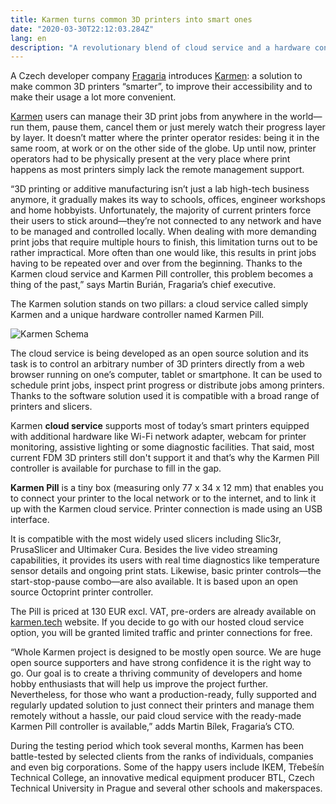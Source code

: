 ```yaml
---
title: Karmen turns common 3D printers into smart ones
date: "2020-03-30T22:12:03.284Z"
lang: en
description: "A revolutionary blend of cloud service and a hardware controller by Czech engineers brings an open source solution for remote management and monitoring of 3D printers to everyone’s doorstep."
---
```


A Czech developer company [Fragaria](https://fragaria.cz) introduces [Karmen](https://karmen.tech/en/): a solution to make common 3D printers “smarter”, to improve their accessibility and to make their usage a lot more convenient.

[Karmen](https://karmen.tech/en/) users can manage their 3D print jobs from anywhere in the world—run them, pause them, cancel them or just merely watch their progress layer by layer. It doesn’t matter where the printer operator resides: being it in the same room, at work or on the other side of the globe. Up until now, printer operators had to be physically present at the very place where print happens as most printers simply lack the remote management support.

“3D printing or additive manufacturing isn’t just a lab high-tech business anymore, it gradually makes its way to schools, offices, engineer workshops and home hobbyists. Unfortunately, the majority of current printers force their users to stick around—they’re not connected to any network and have to be managed and controlled locally. When dealing with more demanding print jobs that require multiple hours to finish, this limitation turns out to be rather impractical. More often than one would like, this results in print jobs having to be repeated over and over from the beginning. Thanks to the Karmen cloud service and Karmen Pill controller, this problem becomes a thing of the past,” says Martin Burián, Fragaria’s chief executive.

The Karmen solution stands on two pillars: a cloud service called simply Karmen and a unique hardware controller named Karmen Pill.

![Karmen Schema](./karmen_schema.png)

The cloud service is being developed as an open source solution and its task is to control an arbitrary number of 3D printers directly from a web browser running on one’s computer, tablet or smartphone. It can be used to schedule print jobs, inspect print progress or distribute jobs among printers. Thanks to the software solution used it is compatible with a broad range of printers and slicers.

Karmen **cloud service** supports most of today’s smart printers equipped with additional hardware like Wi-Fi network adapter, webcam for printer monitoring, assistive lighting or some diagnostic facilities. That said, most current FDM 3D printers still don&#39;t support it and that’s why the Karmen Pill controller is available for purchase to fill in the gap.

**Karmen Pill** is a tiny box (measuring only 77 x 34 x 12 mm) that enables you to connect your printer to the local network or to the internet, and to link it up with the Karmen cloud service. Printer connection is made using an USB interface.

It is compatible with the most widely used slicers including Slic3r, PrusaSlicer and Ultimaker Cura. Besides the live video streaming capabilities, it provides its users with real time diagnostics like temperature sensor details and ongoing print stats. Likewise, basic printer controls—the start-stop-pause combo—are also available. It is based upon an open source Octoprint printer controller.

The Pill is priced at 130 EUR excl. VAT, pre-orders are already available on [karmen.tech](https://karmen.tech/en/) website. If you decide to go with our hosted cloud service option, you will be granted limited traffic and printer connections for free.

“Whole Karmen project is designed to be mostly open source. We are huge open source supporters and have strong confidence it is the right way to go. Our goal is to create a thriving community of developers and home hobby enthusiasts that will help us improve the project further. Nevertheless, for those who want a production-ready, fully supported and regularly updated solution to just connect their printers and manage them remotely without a hassle, our paid cloud service with the ready-made Karmen Pill controller is available,” adds Martin Bílek, Fragaria’s CTO.

During the testing period which took several months, Karmen has been battle-tested by selected clients from the ranks of individuals, companies and even big corporations. Some of the happy users include IKEM, Třebešín Technical College, an innovative medical equipment producer BTL, Czech Technical University in Prague and several other schools and makerspaces.
